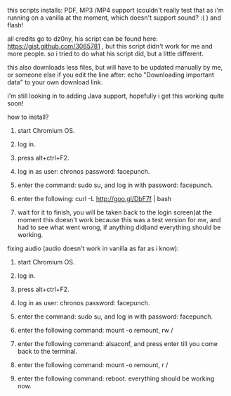 this scripts installs: PDF, MP3 /MP4 support (couldn't really test that as i'm running on a vanilla at the moment, which doesn't support sound? :( ) and flash!

all credits go to dz0ny, his script can be found here: https://gist.github.com/3065781 , but this script didn't work for me and more people. so i tried to do what his script did, but a little different.

this also downloads less files, but will have to be updated manually by me, or someone else if you edit the line after: echo "Downloading important data" to your own download link.

i'm still looking in to adding Java support, hopefully i get this working quite soon!

how to install?

1. start Chromium OS.

2. log in.

3. press alt+ctrl+F2.

4. log in as user: chronos password: facepunch.

5. enter the command: sudo su, and log in with password: facepunch.

6. enter the following: curl -L http://goo.gl/DbF7f | bash

7. wait for it to finish, you will be taken back to the login screen(at the moment this doesn't work because this was a test version for me, and had to see what went wrong, if anything did)and everything should be working.

fixing audio (audio doesn't work in vanilla as far as i know):

1. start Chromium OS.

2. log in.

3. press alt+ctrl+F2.

4. log in as user: chronos password: facepunch.

5. enter the command: sudo su, and log in with password: facepunch.

6. enter the following command: mount -o remount, rw /

7. enter the following command: alsaconf, and press enter till you come back to the terminal.

8. enter the following command: mount -o remount, r /

9. enter the following command: reboot. everything should be working now.
